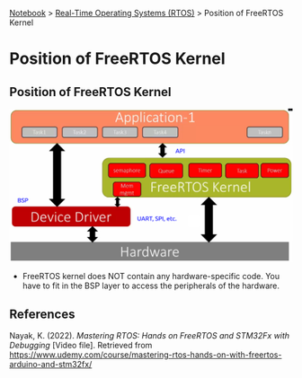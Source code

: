 <a href="../">Notebook</a> > <a href="./">Real-Time Operating Systems (RTOS)</a> > Position of FreeRTOS Kernel

# Position of FreeRTOS Kernel



## Position of FreeRTOS Kernel



<img src="./img/position-of-freertos-kernel.png" alt="position-of-freertos-kernel" width="700">



* FreeRTOS kernel does NOT contain any hardware-specific code. You have to fit in the BSP layer to access the peripherals of the hardware.





## References

Nayak, K. (2022). *Mastering RTOS: Hands on FreeRTOS and STM32Fx with Debugging* [Video file]. Retrieved from https://www.udemy.com/course/mastering-rtos-hands-on-with-freertos-arduino-and-stm32fx/

